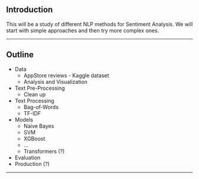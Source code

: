 
## Introduction 

This will be a study of different NLP methods for Sentiment Analysis. We will start with simple approaches and then try more complex ones.

---
## Outline

- Data
	- AppStore reviews - Kaggle dataset
	- Analysis and Visualization
- Text Pre-Processing
	- Clean up
- Text Processing
	- Bag-of-Words
	- TF-IDF
- Models
	- Naive Bayes
	- SVM
	- XGBoost
	- ...
	- Transformers (?)
- Evaluation
- Production (?)

---

